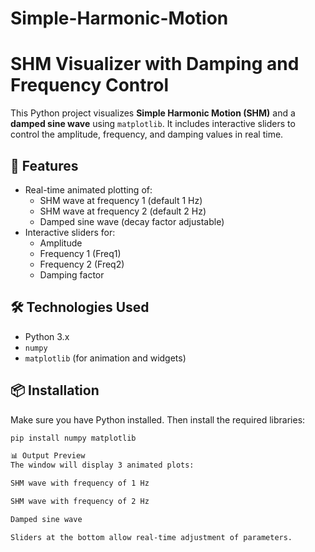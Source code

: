 # Simple-Harmonic-Motion
# SHM Visualizer with Damping and Frequency Control

This Python project visualizes **Simple Harmonic Motion (SHM)** and a **damped sine wave** using `matplotlib`. It includes interactive sliders to control the amplitude, frequency, and damping values in real time.

## 🎯 Features

- Real-time animated plotting of:
  - SHM wave at frequency 1 (default 1 Hz)
  - SHM wave at frequency 2 (default 2 Hz)
  - Damped sine wave (decay factor adjustable)
- Interactive sliders for:
  - Amplitude
  - Frequency 1 (Freq1)
  - Frequency 2 (Freq2)
  - Damping factor

## 🛠️ Technologies Used

- Python 3.x
- `numpy`
- `matplotlib` (for animation and widgets)

## 📦 Installation

Make sure you have Python installed. Then install the required libraries:

```bash
pip install numpy matplotlib

📊 Output Preview
The window will display 3 animated plots:

SHM wave with frequency of 1 Hz

SHM wave with frequency of 2 Hz

Damped sine wave

Sliders at the bottom allow real-time adjustment of parameters.
